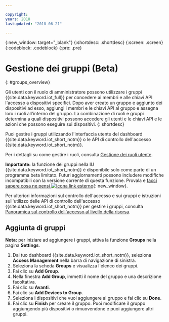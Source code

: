 ```yaml
---

copyright:
years: 2018
lastupdated: "2018-06-21"

---
```


{:new_window: target="\_blank"}
{:shortdesc: .shortdesc}
{:screen: .screen}
{:codeblock: .codeblock}
{:pre: .pre}


# Gestione dei gruppi (Beta)
{: #groups_overview}

Gli utenti con il ruolo di amministratore possono utilizzare i gruppi {{site.data.keyword.iot_full}} per concedere ai membri e alle chiavi API l'accesso a dispositivi specifici. Dopo aver creato un gruppo e aggiunto dei dispositivi ad esso, aggiungi i membri e le chiavi API al gruppo e assegna loro i ruoli all'interno del gruppo. La combinazione di ruoli e gruppi determina a quali dispositivi possono accedere gli utenti e le chiavi API e le azioni che possono eseguire sui dispositivi.
{: shortdesc}

Puoi gestire i gruppi utilizzando l'interfaccia utente del dashboard {{site.data.keyword.iot_short_notm}} o le API di controllo dell'accesso {{site.data.keyword.iot_short_notm}}.

Per i dettagli su come gestire i ruoli, consulta [Gestione dei ruoli utente](managing_user_roles.html#managing-user-roles).

**Importante:** la funzione dei gruppi nella IU {{site.data.keyword.iot_short_notm}} è disponibile solo come parte di un programma beta limitato. Futuri aggiornamenti possono includere modifiche incompatibili con la versione corrente di questa funzione. Provala e [facci sapere cosa ne pensi ![Icona link esterno](../../icons/launch-glyph.svg)](https://developer.ibm.com/answers/smart-spaces/17/internet-of-things.html){: new_window}.

Per ulteriori informazioni sul controllo dell'accesso e sui gruppi e istruzioni sull'utilizzo delle API di controllo dell'accesso {{site.data.keyword.iot_short_notm}} per gestire i gruppi, consulta [Panoramica sul controllo dell'accesso al livello della risorsa](reference/rlac_overview.html#RLAC_overview).

## Aggiunta di gruppi

**Nota:** per iniziare ad aggiungere i gruppi, attiva la funzione **Groups** nella pagina **Settings**. 

1. Dal tuo dashboard {{site.data.keyword.iot_short_notm}}, seleziona **Access Management** nella barra di navigazione di sinistra.
2. Seleziona la scheda **Groups** e visualizza l'elenco dei gruppi.
3. Fai clic su **Add Group**.
4. Nella finestra **Add Group**, immetti il nome del gruppo e una descrizione facoltativa.
5. Fai clic su **Avanti**.
6. Fai clic su **Add Devices to Group**.
7. Seleziona i dispositivi che vuoi aggiungere al gruppo e fai clic su **Done**.
8. Fai clic su **Finish** per creare il gruppo.
Puoi modificare il gruppo aggiungendo più dispositivi o rimuovendone e puoi aggiungere altri gruppi.

